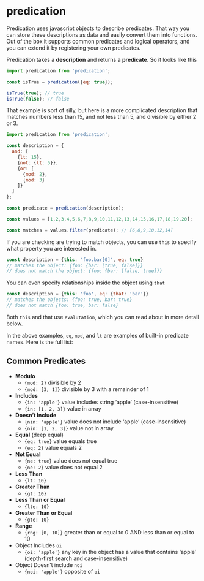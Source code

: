 # predication

Predication uses javascript objects to describe predicates. That way you can store these descriptions as data and easily convert them into functions. Out of the box it supports common predicates and logical operators, and you can extend it by registering your own predicates.

Predication takes a **description** and returns a **predicate**. So it looks like this

```javascript
import predication from 'predication';

const isTrue = predication({eq: true});

isTrue(true); // true
isTrue(false); // false
```

That example is sort of silly, but here is a more complicated description that matches numbers less than 15, and not less than 5, and divisible by either 2 or 3.

```javascript
import predication from 'predication';

const description = {
  and: [
    {lt: 15},
    {not: {lt: 5}},
    {or: [
      {mod: 2},
      {mod: 3}
    ]}
  ]
};

const predicate = predication(description);

const values = [1,2,3,4,5,6,7,8,9,10,11,12,13,14,15,16,17,18,19,20];

const matches = values.filter(predicate); // [6,8,9,10,12,14]
```
If you are checking are trying to match objects, you can use `this` to specify what property you are interested in.

```javascript
const description = {this: 'foo.bar[0]', eq: true}
// matches the object: {foo: {bar: [true, false]}}
// does not match the object: {foo: {bar: [false, true]}}
```

You can even specify relationships inside the object using `that`

```javascript
const description = {this: 'foo', eq: {that: 'bar'}}
// matches the objects: {foo: true, bar: true} 
// does not match {foo: true, bar: false}
```
Both `this` and that use `evalutation`, which you can read about in more detail below.  

In the above examples, `eq`, `mod`, and `lt` are examples of built-in predicate names. Here is the full list:

## Common Predicates

* **Modulo** 
  - `{mod: 2}` divisible by 2
  - `{mod: [3, 1]}` divisible by 3 with a remainder of 1
* **Includes**
  - `{in: 'apple'}` value includes string ‘apple’ (case-insensitive)
  - `{in: [1, 2, 3]}` value in array
* **Doesn’t Include**
  - `{nin: 'apple'}` value does not include ‘apple’ (case-insensitive)
  - `{nin: [1, 2, 3]}` value not in array
* **Equal** (deep equal)
  - `{eq: true}` value equals true
  - `{eq: 2}` value equals 2
* **Not Equal** 
  - `{ne: true}` value does not equal true
  - `{ne: 2}` value does not equal 2
* **Less Than**
  - `{lt: 10}`
* **Greater Than** 
  - `{gt: 10}`
* **Less Than or Equal**
  - `{lte: 10}`
* **Greater Than or Equal**
  - `{gte: 10}`
* **Range**
  - `{rng: [0, 10]}` greater than or equal to 0 AND less than or equal to 10
* Object Includes `oi`
  - `{oi: 'apple'}` any key in the object has a value that contains ‘apple’ (depth-first search and case-insensitive)
* Object Doesn’t include `noi`
  - `{noi: 'apple'}` opposite of `oi`






